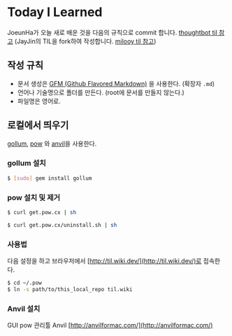 # Today I Learned

JoeunHa가 오늘 새로 배운 것을 다음의 규칙으로 commit 합니다. [thoughtbot til 참고](https://github.com/thoughtbot/til)
(JayJin의 TIL을 fork하여 작성합니다. [milooy til 참고](https://github.com/milooy/TIL))

## 작성 규칙
- 문서 생성은 [GFM (Github Flavored Markdown)](https://help.github.com/articles/github-flavored-markdown/) 을 사용한다. (확장자 `.md`)
- 언어나 기술명으로 폴더를 만든다. (root에 문서를 만들지 않는다.)
- 파일명은 영어로.

## 로컬에서 띄우기
[gollum](https://github.com/gollum/gollum), [pow](http://pow.cx/) 와 [anvil](http://anvilformac.com/)을 사용한다.

### gollum 설치
```bash
$ [sudo] gem install gollum
```

### pow 설치 및 제거
```bash
$ curl get.pow.cx | sh

$ curl get.pow.cx/uninstall.sh | sh
```

### 사용법
다음 설정을 하고 브라우저에서 [http://til.wiki.dev/](http://til.wiki.dev/)로 접속한다.

```bash
$ cd ~/.pow
$ ln -s path/to/this_local_repo til.wiki
```

### Anvil 설치
GUI pow 관리툴 Anvil [http://anvilformac.com/](http://anvilformac.com/)

